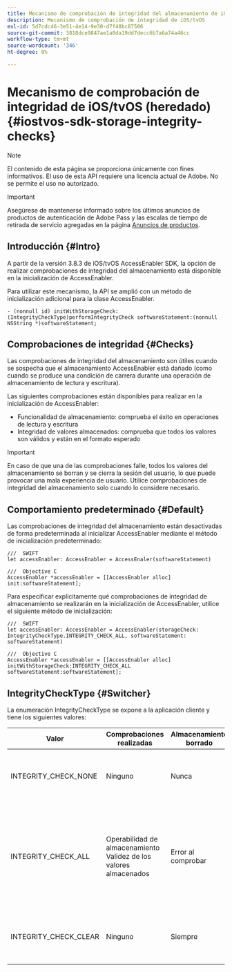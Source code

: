 ```yaml
---
title: Mecanismo de comprobación de integridad del almacenamiento de iOS/tvOS
description: Mecanismo de comprobación de integridad de iOS/tvOS
exl-id: 5d7cdc46-3e51-4e14-9e30-d7f48bc87506
source-git-commit: 3818dce9847ae1a0da19dd7decc6b7a6a74a46cc
workflow-type: tm+mt
source-wordcount: '346'
ht-degree: 0%

---
```


# Mecanismo de comprobación de integridad de iOS/tvOS (heredado) {#iostvos-sdk-storage-integrity-checks}

>[!NOTE]
>
>El contenido de esta página se proporciona únicamente con fines informativos. El uso de esta API requiere una licencia actual de Adobe. No se permite el uso no autorizado.

>[!IMPORTANT]
>
> Asegúrese de mantenerse informado sobre los últimos anuncios de productos de autenticación de Adobe Pass y las escalas de tiempo de retirada de servicio agregadas en la página [Anuncios de productos](/help/authentication/product-announcements.md).

## Introducción {#Intro}

A partir de la versión 3.8.3 de iOS/tvOS AccessEnabler SDK, la opción de realizar comprobaciones de integridad del almacenamiento está disponible en la inicialización de AccessEnabler.

Para utilizar este mecanismo, la API se amplió con un método de inicialización adicional para la clase AccessEnabler.

```
- (nonnull id) initWithStorageCheck:(IntegrityCheckType)performIntegrityCheck softwareStatement:(nonnull NSString *)softwareStatement;
```


## Comprobaciones de integridad {#Checks}

Las comprobaciones de integridad del almacenamiento son útiles cuando se sospecha que el almacenamiento AccessEnabler está dañado (como cuando se produce una condición de carrera durante una operación de almacenamiento de lectura y escritura).

Las siguientes comprobaciones están disponibles para realizar en la inicialización de AccessEnabler:
- Funcionalidad de almacenamiento: comprueba el éxito en operaciones de lectura y escritura
- Integridad de valores almacenados: comprueba que todos los valores son válidos y están en el formato esperado

>[!IMPORTANT]
> 
>En caso de que una de las comprobaciones falle, todos los valores del almacenamiento se borran y se cierra la sesión del usuario, lo que puede provocar una mala experiencia de usuario. Utilice comprobaciones de integridad del almacenamiento solo cuando lo considere necesario.


## Comportamiento predeterminado {#Default}

Las comprobaciones de integridad del almacenamiento están desactivadas de forma predeterminada al inicializar AccessEnabler mediante el método de inicialización predeterminado:

```
///  SWIFT
let accessEnabler: AccessEnabler = AccessEnaler(softwareStatement)

///  Objective C
AccessEnabler *accessEnabler = [[AccessEnabler alloc] init:softwareStatement];
```

Para especificar explícitamente qué comprobaciones de integridad de almacenamiento se realizarán en la inicialización de AccessEnabler, utilice el siguiente método de inicialización:

```
///  SWIFT
let accessEnabler: AccessEnabler = AccessEnabler(storageCheck: IntegrityCheckType.INTEGRITY_CHECK_ALL, softwareStatement: softwareStatement)

///  Objective C
AccessEnabler *accessEnabler = [[AccessEnabler alloc] initWithStorageCheck:INTEGRITY_CHECK_ALL softwareStatement:softwareStatement];
```


## IntegrityCheckType {#Switcher}

La enumeración IntegrityCheckType se expone a la aplicación cliente y tiene los siguientes valores:

| Valor | Comprobaciones realizadas | Almacenamiento borrado | Descripción | Caso de uso recomendado |
|-----------------------|-----------------------------------------------------|-----------------|------------------------------------------------------------------------|--------------------------------------------------------------------------------------------------------------------------|
| INTEGRITY_CHECK_NONE | Ninguno | Nunca | No se realizan comprobaciones de integridad en la inicialización del almacenamiento | Cuando los flujos de SDK funcionan según lo esperado |
| INTEGRITY_CHECK_ALL | Operabilidad de almacenamiento <br/> Validez de los valores almacenados | Error al comprobar | Todas las comprobaciones de integridad disponibles se realizan durante la inicialización del almacenamiento | Cuando se sospecha que el almacenamiento de SDK está dañado. <br/> En caso de que alguna de las comprobaciones de integridad falle, se cerrará la sesión del usuario |
| INTEGRITY_CHECK_CLEAR | Ninguno | Siempre | El almacenamiento se borra al inicializar el almacenamiento | Cuando los flujos de SDK no se pueden completar según lo esperado |
